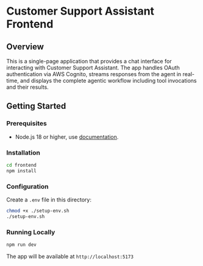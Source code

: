 # Customer Support Assistant Frontend

## Overview

This is a single-page application that provides a chat interface for interacting with Customer Support Assistant. The app handles OAuth authentication via AWS Cognito, streams responses from the agent in real-time, and displays the complete agentic workflow including tool invocations and their results.

## Getting Started

### Prerequisites

- Node.js 18 or higher, use [documentation](https://nodejs.org/en/download).

### Installation

```bash
cd frontend
npm install
```

### Configuration

Create a `.env` file in this directory:

```bash
chmod +x ./setup-env.sh
./setup-env.sh
```

### Running Locally

```bash
npm run dev
```

The app will be available at `http://localhost:5173`
